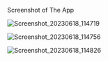 Screenshot of The App

![Screenshot_20230618_114719](https://github.com/ShahirSammun/Flutter_Assignment/assets/135459672/e5b54ae9-85e8-49a2-a804-f2a9e176f5a4)


![Screenshot_20230618_114756](https://github.com/ShahirSammun/Flutter_Assignment/assets/135459672/a8fd688a-8e87-4f50-99f7-87db5ccd1cac)


![Screenshot_20230618_114826](https://github.com/ShahirSammun/Flutter_Assignment/assets/135459672/492ef3fe-413b-4436-b323-ad9acc7f475e)

